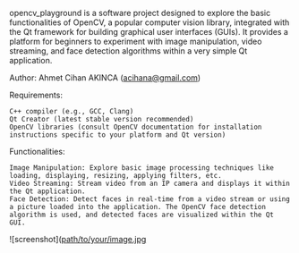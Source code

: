 opencv_playground is a software project designed to explore the basic functionalities of OpenCV, a popular computer vision library, integrated with the Qt framework for building graphical user interfaces (GUIs). It provides a platform for beginners to experiment with image manipulation, video streaming, and face detection algorithms within a very simple Qt application.

Author: Ahmet Cihan AKINCA (acihana@gmail.com)

Requirements: 

    C++ compiler (e.g., GCC, Clang)
    Qt Creator (latest stable version recommended)
    OpenCV libraries (consult OpenCV documentation for installation instructions specific to your platform and Qt version)


Functionalities:
    
    Image Manipulation: Explore basic image processing techniques like loading, displaying, resizing, applying filters, etc. 
    Video Streaming: Stream video from an IP camera and displays it within the Qt application.
    Face Detection: Detect faces in real-time from a video stream or using a picture loaded into the application. The OpenCV face detection algorithm is used, and detected faces are visualized within the Qt GUI.

![screenshot]([path/to/your/image.jpg](https://github.com/ahmetcihan/opencv_playground/blob/master/Screenshot%20from%202024-03-22%2018-17-14.png) 
